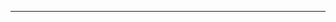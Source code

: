 ----------------------------------------------------------------------------------------------------------------------------------------------------------------------------------------
